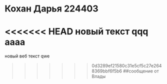 # Кохан Дарья 224403
<<<<<<< HEAD
новый текст qqq aaaa
=======
новый веб текст qwe
>>>>>>> 0d3289ef21580c31e5cf5c27e2648369bbf6f5b6
##сообщение от Влады
